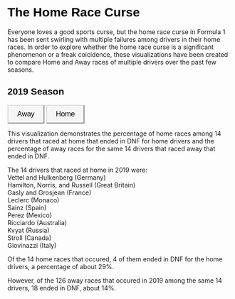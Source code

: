 <meta charset="utf-8">

<style>
.button {
  background-color: #f5f5f5;
  border-color: #dcdcdc;
  color: black;
  padding: 10px 20px;
  text-align: center;
  font-size: 16px;
  cursor: pointer;
}

.button:hover {
  background-color: whitesmoke;  
}

 .h1 {
  color: black;
  font-family: "Verdana", sans-serif;
}
  .h2 {
  color: black;
  font-family: "Verdana", sans-serif;
}
</style>

<!-- Load d3.js -->
<script src="https://d3js.org/d3.v4.js"></script>

<!-- Color scale -->
<script src="https://d3js.org/d3-scale-chromatic.v1.min.js"></script>

<h1 class = "h1"> The Home Race Curse</h1>
  
<p>Everyone loves a good sports curse, but the home race curse in Formula 1 has been sent swirling with multiple failures among drivers in their home races. In order to explore whether the home race curse is a significant phenomenon or a freak coicidence, these visualizations have been created to compare Home and Away races of multiple drivers over the past few seasons.</p>


<h2 class = "h2">2019 Season</h2>

<!-- Create a div where the graph will take place -->
<div id="2019"></div>


<script>


var width = 500
    height = 450
    margin = 40


var radius = Math.min(width, height) / 2 - margin


var svg = d3.select("#2019")
  .append("svg")
    .attr("width", width)
    .attr("height", height)
  .append("g")
    .attr("transform", "translate(" + width / 2 + "," + height / 2 + ")");

// HAND ENTERED 2019 DATA
var data3 = {Finished: 86, DNF: 14}
var data4 = {Finished: 71, DNF: 29}


var color = d3.scaleOrdinal(['#dd0000','#ffa07a'])


function update(data) {


  var pie = d3.pie()
    .value(function(d) {return d.value; })
    .sort(function(a, b) { console.log(a) ; return d3.ascending(a.key, b.key);} ) 
  var data_ready = pie(d3.entries(data))


  var u = svg.selectAll("path")
    .data(data_ready)

  u
    .enter()
    .append('path')
    .merge(u)
    .transition()
    .duration(1000)
    .attr('d', d3.arc()
      .innerRadius(0)
      .outerRadius(radius)
    )
    .attr('fill', function(d){ return(color(d.data.key)) })
    .attr("stroke", "white")
    .style("stroke-width", "2px")
    .style("opacity", 1)


  u
    .exit()
    .remove()

}


update(data3)

</script>


<!-- Add 2 buttons -->
<button class = "button" onclick="update(data3)">Away</button>
<button class = "button" onclick="update(data4)">Home</button>
  
<p>This visualization demonstrates the percentage of home races among 14 drivers that raced at home that ended in DNF for home drivers and the percentage of away races for the same 14 drivers that raced away that ended in DNF.</p>
<p>The 14 drivers that raced at home in 2019 were: <br>
Vettel and Hulkenberg (Germany)<br>
Hamilton, Norris, and Russell (Great Britain)<br>
Gasly and Grosjean (France)<br> 
Leclerc (Monaco)<br>
Sainz (Spain)<br>
Perez (Mexico)<br>
Ricciardo (Australia)<br>
Kvyat (Russia)<br>
Stroll (Canada)<br>
Giovinazzi (Italy)</p>

<p>Of the 14 home races that occured, 4 of them ended in DNF for the home drivers, a percentage of about 29%.<br>

However, of the 126 away races that occured in 2019 among the same 14 drivers, 18 ended in DNF, about 14%. </p>
